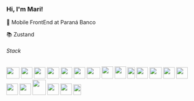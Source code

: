 ### Hi, I'm Mari!

💼 Mobile FrontEnd at Paraná Banco

📚 Zustand

###### Stack
<img src="https://user-images.githubusercontent.com/91204232/219955954-df731559-1173-45a2-bfe1-69d8868b1c72.png" width="34" height="30" /> <img src="https://user-images.githubusercontent.com/91204232/219956455-3d3dc877-7bdd-4214-a012-a949a71a0737.png" width="30" height="30" /> <img src="https://user-images.githubusercontent.com/91204232/219956552-dd57b6db-88fd-4988-b9a5-4eed6d6d7e4f.png" width="30" height="30" /> <img src="https://user-images.githubusercontent.com/91204232/219956120-78c2e1b1-39a2-408c-b76c-909914414721.png" width="32" height="30" /> <img src="https://user-images.githubusercontent.com/91204232/219956194-0b1d3f7f-f3d3-498b-8d80-d60c5a36ac68.png" width="30" height="30" /> <img src="https://user-images.githubusercontent.com/91204232/219956242-9f63f792-05ed-4200-b0ba-77317c27d2a6.png" width="30" height="30" /> <img src="https://user-images.githubusercontent.com/91204232/219956606-fb8ec3c4-7d88-48e6-96ab-a1541a336a69.png"  width="35" height="30" /> <img src="https://user-images.githubusercontent.com/91204232/219956345-c4f44844-c78c-4cb6-8130-d77dda46cb49.png" width="30" height="32" /> <img src="https://user-images.githubusercontent.com/91204232/219956410-70fb3ba9-f9ef-4bbe-9854-4ea84149469a.png" width="30" height="32" /> <img src="https://user-images.githubusercontent.com/91204232/219956743-7e629423-2f62-469a-9b8d-9aaea86ee698.png" width="20" height="30" /> <img src="https://user-images.githubusercontent.com/91204232/219956841-e944ba60-5313-4e8c-a9f6-eb34ba009e19.png" width="30" height="30" /> <img src="https://user-images.githubusercontent.com/91204232/219956917-b0144c5c-c396-4490-8ccc-036c5cc87ff0.png" width="32" height="30" /> <img src="https://user-images.githubusercontent.com/91204232/219956978-af1b1226-b9a4-485e-ad3e-47917b6d443a.png" width="30" height="30" /> <img src="https://user-images.githubusercontent.com/91204232/219957025-7cebd42d-8110-4d38-94ea-826db5994af8.png" width="30" height="30" /> <img src="https://user-images.githubusercontent.com/91204232/219957070-b26e0d6a-f345-46e4-8375-67c8349ec41b.png" width="30" height="30" /> <img src="https://user-images.githubusercontent.com/91204232/219957122-5869fa05-7810-4c8c-9d16-c7703dc4b40a.png" width="30" height="30" /> <img src="https://user-images.githubusercontent.com/91204232/219957198-d57b323a-162e-4ae5-a324-4d4e11271ea3.png"  width="35" height="40" /> <img src="https://user-images.githubusercontent.com/91204232/219957257-60133807-bd1b-4432-9660-0aaccb5d0a66.png" width="30" height="30" /> <img src="https://user-images.githubusercontent.com/91204232/219957324-c6790938-edcc-4f7b-a0b1-06cac8eb08cf.png" width="30" height="30" /> <img src="https://user-images.githubusercontent.com/91204232/219960767-17e6aaba-1250-4234-b7bb-d9a0191a07db.png" width="20" height="28" />
